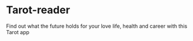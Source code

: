 # Tarot-reader
Find out what the future holds for your love life, health and career with this Tarot app